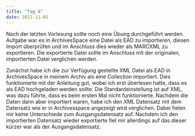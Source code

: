 ```yaml
---
title: "Tag 4"
date: 2021-11-05
---
```


Nach der letzten Vorlesung sollte noch eine Übung durchgeführt werden. Aufgabe war es in ArchivesSpace eine Datei als EAD zu importieren, diesen Import überprüfen und im Anschluss dies wieder als MARCXML zu exportieren. Die exportierte Datei sollte im Anschluss mit der originalen, importierten Datei verglichen werden.

Zunächst habe ich die zur Verfügung gestellte XML Datei als EAD in ArchivesSpace in meinem Archiv als eine Collection importiert. Dies funktionierte mit der Anleitung gut, wobei ich erst überlesen hatte, dass es als EAD hochgeladen werden sollte. Die Standardeinstellung ist auf XML, was dazu führte, dass es beim ersten Mal nicht funktionierte. Nachdem die Daten dann aber importiert waren, habe ich den XML Datensatz mit dem Datensatz wie er in Archivesspace angezeigt wird verglichen. Dabei fielen mir keine Unterschiede zum Ausgangsdatensatz auf. Nachdem ich den importierten Datensatz wieder exportierte fiel mir allerdings auf das dieser kürzer war als der Ausgangsdatensatz.
